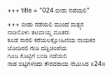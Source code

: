 +++
title = "024 ಬೀಡು ನಡೆಯಲಿ"

+++
ಬೀಡು ನಡೆಯಲಿ ಮುಂದೆ ಮತ್ಸ್ಯನ  
ನಾಡಿನೊಳು ತಟವಾಯ್ದ ದೂತರು  
ಕೂಡೆ ಸಾರಲಿ ಕರೆಯಲಕ್ಷೋಹಿಣಿಯ ನಾಯಕರ  
ಜೋಡಿಸಲಿ ಗುಡಿ ದಡ್ಡಿಚಂಪೆಯ  
ಗೂಡಿ ಕೊಟ್ಟಿಗೆ ಬಂಡಿ ನಡೆಯಲಿ  
ನಾಡ ಬಿಟ್ಟಿಗಳೆಂದು ಕೌರವರಾಯ ನೇಮಿಸಿದ     ॥24॥